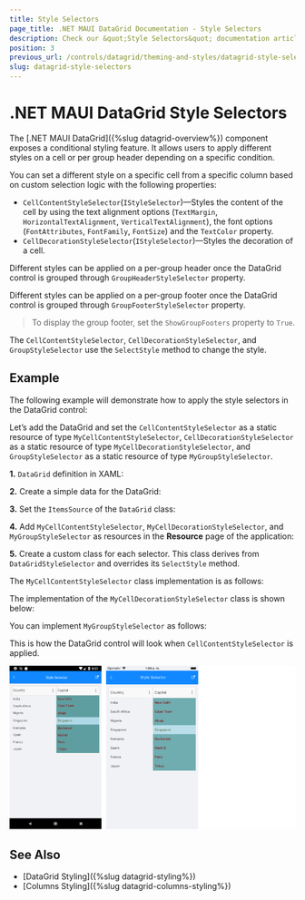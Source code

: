 ```yaml
---
title: Style Selectors
page_title: .NET MAUI DataGrid Documentation - Style Selectors
description: Check our &quot;Style Selectors&quot; documentation article for Telerik DataGrid for .NET MAUI control.
position: 3
previous_url: /controls/datagrid/theming-and-styles/datagrid-style-selectors
slug: datagrid-style-selectors
---
```


# .NET MAUI DataGrid Style Selectors

The [.NET MAUI DataGrid]({%slug datagrid-overview%}) component exposes a conditional styling feature. It allows users to apply different styles on a cell or per group header depending on a specific condition.

You can set a different style on a specific cell from a specific column based on custom selection logic with the following properties:

* `CellContentStyleSelector`(`IStyleSelector`)&mdash;Styles the content of the cell by using the text alignment options (`TextMargin`, `HorizontalTextAlignment`, `VerticalTextAlignment`), the font options (`FontAttributes`, `FontFamily`, `FontSize`) and the `TextColor` property.
* `CellDecorationStyleSelector`(`IStyleSelector`)&mdash;Styles the decoration of a cell.

Different styles can be applied on a per-group header once the DataGrid control is grouped through `GroupHeaderStyleSelector` property.

Different styles can be applied on a per-group footer once the DataGrid control is grouped through `GroupFooterStyleSelector` property.

> To display the group footer, set the `ShowGroupFooters` property to `True`.

The `CellContentStyleSelector`, `CellDecorationStyleSelector`, and `GroupStyleSelector` use the `SelectStyle` method to change the style.

## Example

The following example will demonstrate how to apply the style selectors in the DataGrid control:

Let’s add the DataGrid and set the `CellContentStyleSelector` as a static resource of type `MyCellContentStyleSelector`, `CellDecorationStyleSelector` as a static resource of type `MyCellDecorationStyleSelector`, and `GroupStyleSelector` as a static resource of type `MyGroupStyleSelector`.

**1.** `DataGrid` definition in XAML:

<snippet id='datagrid-styleselector-example'/>

**2.** Create a simple data for the DataGrid:

<snippet id='datagrid-styleselector-data'/>

**3.** Set the `ItemsSource` of the `DataGrid` class:

<snippet id='datagrid-styleselector-items'/>


**4.** Add `MyCellContentStyleSelector`, `MyCellDecorationStyleSelector`, and `MyGroupStyleSelector` as resources in the **Resource** page of the application:

<snippet id='datagrid-styleselectors'/>

**5.** Create a custom class for each selector. This class derives from `DataGridStyleSelector` and overrides its `SelectStyle` method.

The `MyCellContentStyleSelector` class implementation is as follows:

<snippet id='datagrid-styleselector-cellcontent'/>

The implementation of the `MyCellDecorationStyleSelector` class is shown below:

<snippet id='datagrid-styleselector-celldecoration'/>


You can implement `MyGroupStyleSelector` as follows:

<snippet id='datagrid-styleselector-group'/>


This is how the DataGrid control will look when `CellContentStyleSelector` is applied.

![DataGrid StyleSelectors](../images/datagrid-style-selector.png)

## See Also

- [DataGrid Styling]({%slug datagrid-styling%})
- [Columns Styling]({%slug datagrid-columns-styling%})
